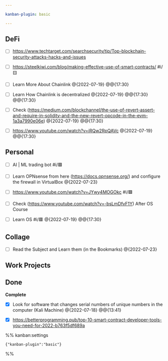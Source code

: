 ```yaml
---

kanban-plugin: basic

---
```


## DeFi

- [ ] https://www.techtarget.com/searchsecurity/tip/Top-blockchain-security-attacks-hacks-and-issues
- [ ] https://steelkiwi.com/blog/making-effective-use-of-smart-contracts/ #i/🟨
- [ ] Learn More About Chainlink @{2022-07-19} @@{17:30}
- [ ] Learn How Chainlink is decentralized @{2022-07-19} @@{17:30} @@{17:30}
- [ ] Check (https://medium.com/blockchannel/the-use-of-revert-assert-and-require-in-solidity-and-the-new-revert-opcode-in-the-evm-1a3a7990e06e) @{2022-07-19} @@{17:30}
- [ ] https://www.youtube.com/watch?v=iRQw2RpQAVc @{2022-07-19} @@{17:30}


## Personal

- [ ] AI | ML trading bot #i/🟩
- [ ] Learn OPNsense from here (https://docs.opnsense.org/) and configure the firewall in VirtualBox @{2022-07-23}
- [ ] https://www.youtube.com/watch?v=JYwy4MOGOkc #i/🟩
- [ ] Check (https://www.youtube.com/watch?v=-bsLmDfvF1Y) After OS Course
- [ ] Learn OS #i/🟥 @{2022-07-19} @@{17:30}


## Collage

- [ ] Read the Subject and Learn them (in the Bookmarks) @{2022-07-23}


## Work Projects



## Done

**Complete**
- [x] Look for software that changes serial numbers of unique numbers in the computer (Kali Machine) @{2022-07-18} @@{13:41}
- [x] https://betterprogramming.pub/top-10-smart-contract-developer-tools-you-need-for-2022-b763f5df689a




%% kanban:settings
```
{"kanban-plugin":"basic"}
```
%%